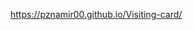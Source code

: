 <a href="https://pznamir00.github.io/Visiting-card/">https://pznamir00.github.io/Visiting-card/</a>
